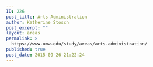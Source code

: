 ```yaml
---
ID: 226
post_title: Arts Administration
author: Katherine Stosch
post_excerpt: ""
layout: areas
permalink: >
  https://www.umw.edu/study/areas/arts-administration/
published: true
post_date: 2015-09-26 21:22:24
---
```


<!-- Types Custom Fields: -->

<!-- End Types Custom Fields -->